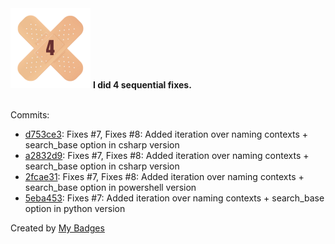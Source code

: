 <img src="https://github.com/my-badges/my-badges/blob/master/badges/fix-commit/fix-4.png?raw=true" alt="I did 4 sequential fixes." title="I did 4 sequential fixes." width="128">
<strong>I did 4 sequential fixes.</strong>
<br><br>

Commits:

- <a href="https://github.com/p0dalirius/LDAPmonitor/commit/d753ce355297c30697432ad740fc80f01ca2dbf5">d753ce3</a>: Fixes #7, Fixes #8: Added iteration over naming contexts + search_base option in csharp version
- <a href="https://github.com/p0dalirius/LDAPmonitor/commit/a2832d9edc439701e00472cefc152831a0d9138c">a2832d9</a>: Fixes #7, Fixes #8: Added iteration over naming contexts + search_base option in csharp version
- <a href="https://github.com/p0dalirius/LDAPmonitor/commit/2fcae3159870b13e48f22cd179116ca5bcd44375">2fcae31</a>: Fixes #7, Fixes #8: Added iteration over naming contexts + search_base option in powershell version
- <a href="https://github.com/p0dalirius/LDAPmonitor/commit/5eba453cabde5efcb7946e6158b1eb67a983d961">5eba453</a>: Fixes #7: Added iteration over naming contexts + search_base option in python version


Created by <a href="https://github.com/my-badges/my-badges">My Badges</a>